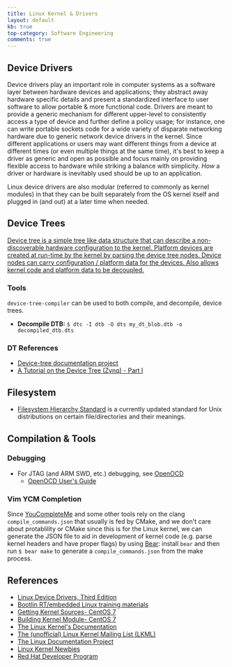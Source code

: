 ```yaml
---
title: Linux Kernel & Drivers
layout: default
kb: true
top-category: Software Engineering
comments: true
---
```


## Device Drivers

Device drivers play an important role in computer systems as a software layer between hardware devices and applications; they abstract away hardware specific details and present a standardized interface to user software to allow portable & more functional code. Drivers are meant to provide a generic mechanism for different upper-level to consistently access a type of device and further define a policy usage; for instance, one can write portable sockets code for a wide variety of disparate networking hardware due to generic network device drivers in the kernel. Since different applications or users may want different things from a device at different times (or even multiple things at the same time), it's best to keep a driver as generic and open as possible and focus mainly on providing flexible access to hardware while striking a balance with simplicity. _How_ a driver or hardware is inevitably used should be up to an application.

Linux device drivers are also modular (referred to commonly as kernel modules) in that they can be built separately from the OS kernel itself and plugged in (and out) at a later time when needed.


## Device Trees

[Device tree is a simple tree like data structure that can describe a non-discoverable hardware configuration to the kernel. Platform devices are created at run-time by the kernel by parsing the device tree nodes. Device nodes can carry configuration / platform data for the devices. Also allows kernel code and platform data to be decoupled.](https://elinux.org/images/4/48/Experiences_With_Device_Tree_Support_Development_For_ARM-Based_SOC's.pdf)

### Tools

`device-tree-compiler` can be used to both compile, and decompile, device trees.

- **Decompile DTB:** `$ dtc -I dtb -O dts my_dt_blob.dtb -o decompiled_dtb.dts`

### DT References

- [Device-tree documentation project](https://elinux.org/Device-tree_documentation_project)
- [A Tutorial on the Device Tree (Zynq) - Part I](http://xillybus.com/tutorials/device-tree-zynq-1)


## Filesystem

* [Filesystem Hierarchy Standard](http://www.pathname.com/fhs/) is a currently updated standard for Unix distributions on certain file/directories and their meanings.


## Compilation & Tools

### Debugging

* For JTAG (and ARM SWD, etc.) debugging, see [OpenOCD](https://openocd.org/)
  + [OpenOCD User's Guide](https://openocd.org/doc-release/html/index.html)

### Vim YCM Completion

Since [YouCompleteMe](https://github.com/ycm-core/YouCompleteMe) and some other tools rely on the clang `compile_commands.json` that usually is fed by CMake, and we don't care about protablility or CMake since this is for the Linux kernel, we can generate the JSON file to aid in development of kernel code (e.g. parse kernel headers and have proper flags) by using [Bear](https://github.com/rizsotto/Bear): install `bear` and then run `$ bear make` to generate a `compile_commands.json` from the make process.


## References

* [Linux Device Drivers, Third Edition](https://lwn.net/Kernel/LDD3/)
* [Bootlin RT/embedded Linux training materials](https://bootlin.com/docs/)
* [Getting Kernel Sources- CentOS 7](https://wiki.centos.org/HowTos/I_need_the_Kernel_Source)
* [Building Kernel Module- CentOS 7](https://wiki.centos.org/HowTos/BuildingKernelModules)
* [The Linux Kernel's Documentation](https://www.kernel.org/doc/html/latest/)
* [The (unofficial) Linux Kernel Mailing List (LKML)](https://lkml.org/)
* [The Linux Documentation Project](http://www.tldp.org/guides.html)
* [Linux Kernel Newbies](https://kernelnewbies.org/)
* [Red Hat Developer Program](https://developers.redhat.com/)

